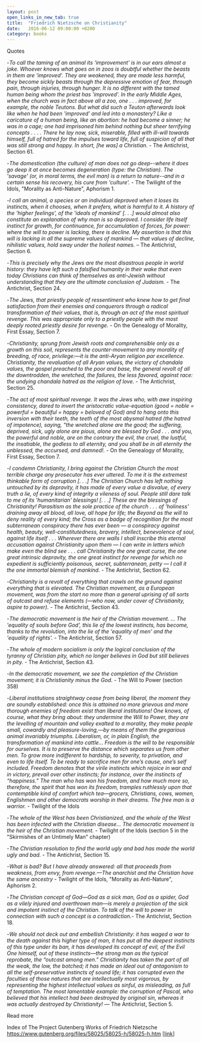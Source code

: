 ```yaml
---
layout: post
open_links_in_new_tab: true
title:  "Friedrich Nietzsche on Christianity"
date:   2016-06-12 09:00:00 +0200
category: books
---
```


Quotes

-_To call the taming of an animal its 'improvement' is in our ears almost a joke. Whoever knows what goes on in zoos is doubtful whether the beasts in them are 'improved'. They are weakened, they are made less harmful, they become sickly beasts through the depressive emotion of fear, through pain, through injuries, through hunger. It is no different with the tamed human being whom the priest has 'improved'. In the early Middle Ages, when the church was in fact above all a zoo, one . . . improved, for example, the noble Teutons. But what did such a Teuton afterwards look like when he had been 'improved' and led into a monastery? Like a caricature of a human being, like an abortion: he had become a sinner; he was in a cage; one had imprisoned him behind nothing but sheer terrifying concepts . . . . There he lay now, sick, miserable, filled with ill-will towards himself, full of hatred for the impulses toward life, full of suspicion of all that was still strong and happy. In short, [he was] a Christian._ - The Antichrist, Section 61.

-_The domestication (the culture) of man does not go deep--where it does go deep it at once becomes degeneration (type: the Christian). The 'savage' (or, in moral terms, the evil man) is a return to nature--and in a certain sense his recovery, his cure from 'culture'._ - The Twilight of the Idols, "Morality as Anti-Nature", Aphorism 1.

 -_I call an animal, a species or an individual depraved when it loses its instincts, when it chooses, when it prefers, what is harmful to it. A history of the 'higher feelings', of the 'ideals of mankind' [. . .] would almost also constitute an explanation of why man is so depraved. I consider life itself instinct for growth, for continuance, for accumulation of forces, for power: where the will to power is lacking, there is decline. My assertion is that this will is lacking in all the supreme values of mankind — that values of decline, nihilistic values, hold sway under the holiest names._ – The Antichrist, Section 6.

-_This is precisely why the Jews are the most disastrous people in world history: they have left such a falsified humanity in their wake that even today Christians can think of themselves as anti-Jewish without understanding that they are the ultimate conclusion of Judaism._ - The Antichrist, Section 24.

-_The Jews, that priestly people of ressentiment who knew how to get final satisfaction from their enemies and conquerors through a radical transformation of their values, that is, through an act of the most spiritual revenge. This was appropriate only to a priestly people with the most deeply rooted priestly desire for revenge._ - On the Genealogy of Morality, First Essay, Section 7.

-_Christianity, sprung from Jewish roots and comprehensible only as a growth on this soil, represents the counter-movement to any morality of breeding, of race, privilege:—it is the anti-Aryan religion par excellence. Christianity, the revaluation of all Aryan values, the victory of chandala values, the gospel preached to the poor and base, the general revolt of all the downtrodden, the wretched, the failures, the less favored, against race: the undying chandala hatred as the religion of love._ - The Antichrist, Section 25.

-_The act of most spiritual revenge. It was the Jews who, with awe inspiring consistency, dared to invert the aristocratic value-equation (good = noble = powerful = beautiful = happy = beloved of God) and to hang onto this inversion with their teeth, the teeth of the most abysmal hatred (the hatred of impotence), saying, "the wretched alone are the good; the suffering, deprived, sick, ugly alone are pious, alone are blessed by God . . . and you, the powerful and noble, are on the contrary the evil, the cruel, the lustful, the insatiable, the godless to all eternity, and you shall be in all eternity the unblessed, the accursed, and damned!._  - On the Genealogy of Morality, First Essay, Section 7.

-_I condemn Christianity, I bring against the Christian Church the most terrible charge any prosecutor has ever uttered. To me it is the extremest thinkable form of corruption [. . .] The Christian Church has left nothing untouched by its depravity, it has made of every value a disvalue, of every truth a lie, of every kind of integrity a vileness of soul. People still dare talk to me of its 'humanitarian' blessings! [. . .] These are the blessings of Christianity! Parasitism as the sole practice of the church . . . of 'holiness' draining away all blood, all love, all hope for life; the Beyond as the will to deny reality of every kind; the Cross as a badge of recognition for the most subterranean conspiracy there has ever been — a conspiracy against health, beauty, well-constitutedness, bravery, intellect, benevolence of soul, against life itself . . . Wherever there are walls I shall inscribe this eternal accusation against Christianity upon them — I can write in letters which make even the blind see . . . call Christianity the one great curse, the one great intrinsic depravity, the one great instinct for revenge for which no expedient is sufficiently poisonous, secret, subterranean, petty — I call it the one immortal blemish of mankind._ - The Antichrist, Section 62.

-_Christianity is a revolt of everything that crawls on the ground against everything that is elevated. The Christian movement, as a European movement, was from the start no more than a general uprising of all sorts of outcast and refuse elements (—who now, under cover of Christianity, aspire to power)._ - The Antichrist, Section 43.

-_The democratic movement is the heir of the Christian movement. ... The 'equality of souls before God', this lie of the lowest instincts, has become, thanks to the revolution, into the lie of the 'equality of men' and the 'equality of rights'._ - The Antichrist, Section 57.

-_The whole of modern socialism is only the logical conclusion of the tyranny of Christian pity, which no longer believes in God but still believes in pity._ - The Antichrist, Section 43.

-_In the democratic movement, we see the completion of the Christian movement; it is Christianity minus the God._ - The Will to Power (section 358)

-_Liberal institutions straightway cease from being liberal, the moment they are soundly established: once this is attained no more grievous and more thorough enemies of freedom exist than liberal institutions! One knows, of course, what they bring about: they undermine the Will to Power, they are the levelling of mountain and valley exalted to a morality, they make people small, cowardly and pleasure-loving,—by means of them the gregarious animal invariably triumphs. Liberalism, or, in plain English, the transformation of mankind into cattle… Freedom is the will to be responsible for ourselves. It is to preserve the distance which separates us from other men. To grow more indifferent to hardship, to severity, to privation, and even to life itself. To be ready to sacrifice men for one’s cause, one’s self included. Freedom denotes that the virile instincts which rejoice in war and in victory, prevail over other instincts; for instance, over the instincts of “happiness.” The man who has won his freedom, and how much more so, therefore, the spirit that has won its freedom, tramples ruthlessly upon that contemptible kind of comfort which tea—grocers, Christians, cows, women, Englishmen and other democrats worship in their dreams. The free man is a warrior._ - Twilight of the Idols

-_The whole of the West has been Christianized, and the whole of the West has been infected with the Christian disease... The democratic movement is the heir of the Christian movement._ - Twilight of the Idols (section 5 in the "Skirmishes of an Untimely Man" chapter)

-_The Christian resolution to find the world ugly and bad has made the world ugly and bad._ - The Antichrist, Section 15.

-_What is bad? But I have already answered: all that proceeds from weakness, from envy, from revenge.—The anarchist and the Christian have the same ancestry_ - Twilight of the Idols, "Morality as Anti-Nature", Aphorism 2.

-_The Christian concept of God—God as a sick man, God as a spider, God as a vilely injured and overthrown man—is merely a projection of the sick and impotent instinct of the Christian. To talk of the will to power in connection with such a concept is a contradiction._- The Antichrist, Section 18.

-_We should not deck out and embellish Christianity: it has waged a war to the death against this higher type of man, it has put all the deepest instincts of this type under its ban, it has developed its concept of evil, of the Evil One himself, out of these instincts—the strong man as the typical reprobate, the “outcast among men.” Christianity has taken the part of all the weak, the low, the botched; it has made an ideal out of antagonism to all the self-preservative instincts of sound life; it has corrupted even the faculties of those natures that are intellectually most vigorous, by representing the highest intellectual values as sinful, as misleading, as full of temptation. The most lamentable example: the corruption of Pascal, who believed that his intellect had been destroyed by original sin, whereas it was actually destroyed by Christianity!_ — The Antichrist, Section 5.

Read more

Index of The Project Gutenberg Works of Friedrich Nietzsche\
https://www.gutenberg.org/files/58025/58025-h/58025-h.htm \[[link](https://www.gutenberg.org/files/58025/58025-h/58025-h.htm)\]
